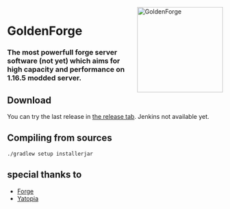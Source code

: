 <img width="200" src="https://modcraftmc.fr/assets/img/gold_spin.gif" alt="GoldenForge" align="right">
<div align="left">
<h1>GoldenForge</h1>


<h3>The most powerfull forge server software (not yet) which aims for high capacity and performance on 1.16.5 modded server.</h3>
</div>


## Download
You can try the last release in [the release tab](https://github.com/GoldenForge/GoldenForge/releases). Jenkins not available yet.


## Compiling from sources


```shell
./gradlew setup installerjar
```


## special thanks to

* [Forge](https://github.com/MinecraftForge/MinecraftForge)
* [Yatopia](https://github.com/YatopiaMC/Yatopia)
